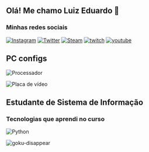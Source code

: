 ## Olá! Me chamo Luiz Eduardo 🤙

### Minhas redes sociais 

[![Instagram](https://img.shields.io/badge/Instagram-E4405F?style=for-the-badge&logo=instagram&logoColor=white)](https://www.instagram.com/oluixx_/)
[![Twitter](https://img.shields.io/badge/Twitter-1DA1F2?style=for-the-badge&logo=twitter&logoColor=white)](https://twitter.com/OLuixxx)
[![Steam](https://img.shields.io/badge/Steam-000000?style=for-the-badge&logo=steam&logoColor=white)](https://steamcommunity.com/profiles/76561198220307609/)
[![twitch](https://img.shields.io/badge/Twitch-9146FF?style=for-the-badge&logo=twitch&logoColor=white)](https://www.twitch.tv/odrzzy)
[![youtube](https://img.shields.io/badge/YouTube-FF0000?style=for-the-badge&logo=youtube&logoColor=white)](https://www.youtube.com/@user-vn5gr6so9v/featured)

## PC configs 
![Processador](https://img.shields.io/badge/Intel-Core_i5_9th-0071C5?style=for-the-badge&logo=intel&logoColor=white)

![Placa de vídeo](https://img.shields.io/badge/NVIDIA-RTX3050-76B900?style=for-the-badge&logo=nvidia&logoColor=white)


## Estudante de Sistema de Informação 
### Tecnologias que aprendi no curso

![Python](https://img.shields.io/badge/Python-14354C?style=for-the-badge&logo=python&logoColor=white)

![goku-disappear](https://user-images.githubusercontent.com/122577018/212210699-a0395545-f20f-4a05-88ce-bdeb74fc00b7.gif)
